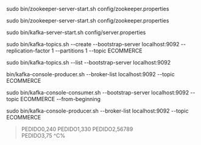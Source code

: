 sudo bin/zookeeper-server-start.sh config/zookeeper.properties

sudo bin/zookeeper-server-start.sh config/zookeeper.properties

sudo bin/kafka-server-start.sh config/server.properties 

sudo bin/kafka-topics.sh --create --bootstrap-server localhost:9092 --replication-factor 1 --partitions 1 --topic ECOMMERCE

sudo bin/kafka-topics.sh --list --bootstrap-server localhost:9092  

bin/kafka-console-producer.sh --broker-list  localhost:9092 --topic ECOMMERCE

sudo bin/kafka-console-consumer.sh --bootstrap-server localhost:9092 --topic ECOMMERCE --from-beginning


sudo bin/kafka-console-producer.sh --broker-list  localhost:9092 --topic ECOMMERCE  
>PEDIDO0,240
>PEDIDO1,330
>PEDIDO2,56789          
>PEDIDO3,75 
>^C%       